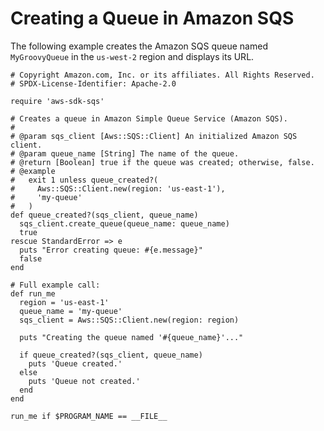 # Creating a Queue in Amazon SQS<a name="sqs-example-create-queue"></a>

The following example creates the Amazon SQS queue named `MyGroovyQueue` in the `us-west-2` region and displays its URL\.

```
# Copyright Amazon.com, Inc. or its affiliates. All Rights Reserved.
# SPDX-License-Identifier: Apache-2.0

require 'aws-sdk-sqs'

# Creates a queue in Amazon Simple Queue Service (Amazon SQS).
#
# @param sqs_client [Aws::SQS::Client] An initialized Amazon SQS client.
# @param queue_name [String] The name of the queue.
# @return [Boolean] true if the queue was created; otherwise, false.
# @example
#   exit 1 unless queue_created?(
#     Aws::SQS::Client.new(region: 'us-east-1'),
#     'my-queue'
#   )
def queue_created?(sqs_client, queue_name)
  sqs_client.create_queue(queue_name: queue_name)
  true
rescue StandardError => e
  puts "Error creating queue: #{e.message}"
  false
end

# Full example call:
def run_me
  region = 'us-east-1'
  queue_name = 'my-queue'
  sqs_client = Aws::SQS::Client.new(region: region)

  puts "Creating the queue named '#{queue_name}'..."

  if queue_created?(sqs_client, queue_name)
    puts 'Queue created.'
  else
    puts 'Queue not created.'
  end
end

run_me if $PROGRAM_NAME == __FILE__
```
